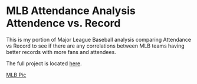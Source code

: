 # MLB Attendance Analysis Attendence vs. Record

This is my portion of Major League Baseball analysis comparing Attendance vs Record to see if there are any correlations between MLB teams having better records with more fans and attendees.

The full project is located [here](https://github.com/Dshashek/Red-Team-Project-1).

[MLB Pic](https://raw.githubusercontent.com/hgmhd7/MLB-Attendance-Analysis-Attendence-vs-Record/master/MLB.jpg)

